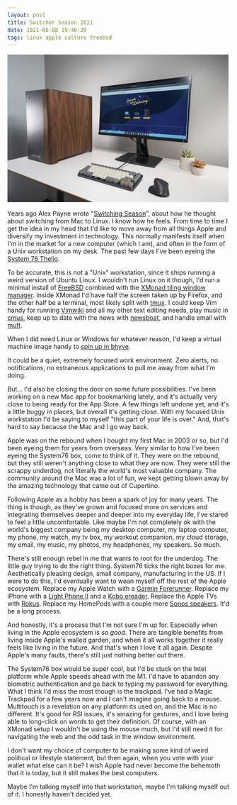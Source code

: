 ```yaml
---
layout: post
title: Switcher Season 2021
date: 2021-08-08 19:46:39
tags: linux apple culture freebsd
---
```


![system76-thelio](/media/system76-thelio.png)

Years ago Alex Payne wrote "[Switching Season](https://www.al3x.net/blog/2009/08/10/switching-season)", about how he thought about switching from Mac to Linux. I know how he feels. From time to time I get the idea in my head that I'd like to move away from all things Apple and diversify my investment in technology. This normally manifests itself when I'm in the market for a new computer (which I am), and often in the form of a Unix workstation on my desk. The past few days I've been eyeing the [System 76 Thelio](https://system76.com/desktops).

To be accurate, this is not a "Unix" workstation, since it ships running a weird version of Ubuntu Linux. I wouldn't run Linux on it though, I'd run a minimal install of [FreeBSD](https://freebsd.org) combined with the [XMonad tiling window manager](https://xmonad.org). Inside XMonad I'd have half the screen taken up by Firefox, and the other half be a terminal, most likely split with [tmux](https://github.com/tmux/tmux). I could keep Vim handy for running [Vimwiki](https://vimwiki.github.io) and all my other text editing needs, play music in [cmus](https://cmus.github.io), keep up to date with the news with [newsboat](https://newsboat.org), and handle email with [mutt](http://www.mutt.org).

When I did need Linux or Windows for whatever reason, I'd keep a virtual machine image handy to [spin up in bhyve](https://www.ateamsystems.com/tech-blog/howto-windows-10-bhyve-w-freebsd-11/).

It could be a quiet, extremely focused work environment. Zero alerts, no notifications, no extraneous applications to pull me away from what I'm doing. 

But… I'd also be closing the door on some future possibilities. I've been working on a new Mac app for bookmarking lately, and it's actually very close to being ready for the App Store. A few things left undone yet, and it's a little buggy in places, but overall it's getting close. With my focused Unix workstation I'd be saying to myself "this part of your life is over." And, that's hard to say because the Mac and I go way back.

Apple was on the rebound when I bought my first Mac in 2003 or so, but I'd been eyeing them for years from overseas. Very similar to how I've been eyeing the System76 box, come to think of it. They were on the rebound, but they still weren't anything close to what they are now. They were still the scrappy underdog, not literally the world's most valuable company. The community around the Mac was a lot of fun, we kept getting blown away by the amazing technology that came out of Cupertino. 

Following Apple as a hobby has been a spark of joy for many years. The thing is though, as they've grown and focused more on services and integrating themselves deeper and deeper into my everyday life, I've stared to feel a little uncomfortable. Like maybe I'm not completely ok with the world's biggest company being my desktop computer, my laptop computer, my phone, my watch, my tv box, my workout companion, my cloud storage, my email, my music, my photos, my headphones, my speakers. So much.

There's still enough rebel in me that wants to root for the underdog. The little guy trying to do the right thing. System76 ticks the right boxes for me. Aesthetically pleasing design, small company, manufacturing in the US. If I were to do this, I'd eventually want to wean myself off the rest of the Apple ecosystem. Replace my Apple Watch with a [Garmin Forerunner](https://explore.garmin.com/en-US/forerunner/). Replace my iPhone with a [Light Phone II](https://www.thelightphone.com) and a [Kobo ereader](https://us.kobobooks.com/collections/ereaders/products/kobo-clara-hd). Replace the Apple TVs with [Rokus](https://www.roku.com). Replace my HomePods with a couple more [Sonos speakers](https://www.sonos.com/en-us/home). It'd be a long process. 

And honestly, it's a process that I'm not sure I'm up for. Especially when living in the Apple ecosystem is *so good*. There are tangible benefits from living inside Apple's walled garden, and when it all works together it really feels like living in the future. And that's when I love it all again. Despite Apple's many faults, there's still just nothing better out there. 

The System76 box would be super cool, but I'd be stuck on the Intel platform while Apple speeds ahead with the M1. I'd have to abandon any biometric authentication and go back to typing my password for everything. What I think I'd miss the most though is the trackpad. I've had a Magic Trackpad for a few years now and I can't imagine going back to a mouse. Multitouch is a revelation on any platform its used on, and the Mac is no different. It's good for RSI issues, it's amazing for gestures, and I love being able to long-click on words to get their definition. Of course, with an XMonad setup I wouldn't be using the mouse much, but I'd still need it for navigating the web and the odd task in the window environment. 

I don't want my choice of computer to be making some kind of weird political or lifestyle statement, but then again, when you vote with your wallet what else can it be? I wish Apple had never become the behemoth that it is today, but it still makes the best computers. 

Maybe I'm talking myself into that workstation, maybe I'm talking myself out of it. I honestly haven't decided yet. 

